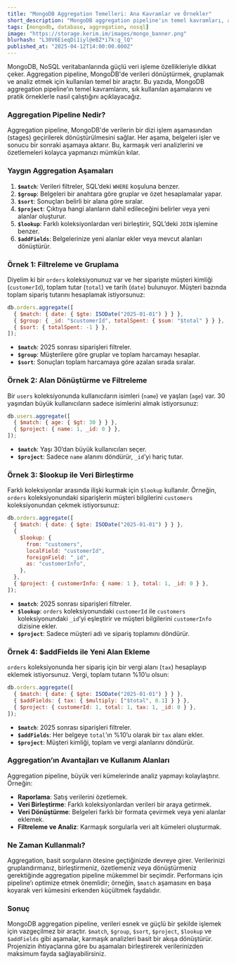 ```yaml
---
title: "MongoDB Aggregation Temelleri: Ana Kavramlar ve Örnekler"
short_description: "MongoDB aggregation pipeline'ın temel kavramları, aşamaları ve pratik kullanım örnekleri."
tags: [mongodb, database, aggregation, nosql]
image: "https://storage.kerim.im/images/mongo_banner.png"
blurhash: "L30V6EieqDi1iyl@eBZ*i7k:g_lQ"
published_at: "2025-04-12T14:00:00.000Z"
---
```


MongoDB, NoSQL veritabanlarında güçlü veri işleme özellikleriyle dikkat çeker. Aggregation pipeline, MongoDB'de verileri dönüştürmek, gruplamak ve analiz etmek için kullanılan temel bir araçtır. Bu yazıda, MongoDB aggregation pipeline’ın temel kavramlarını, sık kullanılan aşamalarını ve pratik örneklerle nasıl çalıştığını açıklayacağız.

### Aggregation Pipeline Nedir?

Aggregation pipeline, MongoDB'de verilerin bir dizi işlem aşamasından (stages) geçirilerek dönüştürülmesini sağlar. Her aşama, belgeleri işler ve sonucu bir sonraki aşamaya aktarır. Bu, karmaşık veri analizlerini ve özetlemeleri kolayca yapmanızı mümkün kılar.

### Yaygın Aggregation Aşamaları

1. **`$match`**: Verileri filtreler, SQL’deki `WHERE` koşuluna benzer.
2. **`$group`**: Belgeleri bir anahtara göre gruplar ve özet hesaplamalar yapar.
3. **`$sort`**: Sonuçları belirli bir alana göre sıralar.
4. **`$project`**: Çıktıya hangi alanların dahil edileceğini belirler veya yeni alanlar oluşturur.
5. **`$lookup`**: Farklı koleksiyonlardan veri birleştirir, SQL’deki `JOIN` işlemine benzer.
6. **`$addFields`**: Belgelerinize yeni alanlar ekler veya mevcut alanları dönüştürür.

### Örnek 1: Filtreleme ve Gruplama

Diyelim ki bir `orders` koleksiyonunuz var ve her siparişte müşteri kimliği (`customerId`), toplam tutar (`total`) ve tarih (`date`) bulunuyor. Müşteri bazında toplam sipariş tutarını hesaplamak istiyorsunuz:

```js
db.orders.aggregate([
  { $match: { date: { $gte: ISODate("2025-01-01") } } },
  { $group: { _id: "$customerId", totalSpent: { $sum: "$total" } } },
  { $sort: { totalSpent: -1 } },
]);
```

- **`$match`**: 2025 sonrası siparişleri filtreler.
- **`$group`**: Müşterilere göre gruplar ve toplam harcamayı hesaplar.
- **`$sort`**: Sonuçları toplam harcamaya göre azalan sırada sıralar.

### Örnek 2: Alan Dönüştürme ve Filtreleme

Bir `users` koleksiyonunda kullanıcıların isimleri (`name`) ve yaşları (`age`) var. 30 yaşından büyük kullanıcıların sadece isimlerini almak istiyorsunuz:

```js
db.users.aggregate([
  { $match: { age: { $gt: 30 } } },
  { $project: { name: 1, _id: 0 } },
]);
```

- **`$match`**: Yaşı 30’dan büyük kullanıcıları seçer.
- **`$project`**: Sadece `name` alanını döndürür, `_id`’yi hariç tutar.

### Örnek 3: $lookup ile Veri Birleştirme

Farklı koleksiyonlar arasında ilişki kurmak için `$lookup` kullanılır. Örneğin, `orders` koleksiyonundaki siparişlerin müşteri bilgilerini `customers` koleksiyonundan çekmek istiyorsunuz:

```js
db.orders.aggregate([
  { $match: { date: { $gte: ISODate("2025-01-01") } } },
  {
    $lookup: {
      from: "customers",
      localField: "customerId",
      foreignField: "_id",
      as: "customerInfo",
    },
  },
  { $project: { customerInfo: { name: 1 }, total: 1, _id: 0 } },
]);
```

- **`$match`**: 2025 sonrası siparişleri filtreler.
- **`$lookup`**: `orders` koleksiyonundaki `customerId` ile `customers` koleksiyonundaki `_id`’yi eşleştirir ve müşteri bilgilerini `customerInfo` dizisine ekler.
- **`$project`**: Sadece müşteri adı ve sipariş toplamını döndürür.

### Örnek 4: $addFields ile Yeni Alan Ekleme

`orders` koleksiyonunda her sipariş için bir vergi alanı (`tax`) hesaplayıp eklemek istiyorsunuz. Vergi, toplam tutarın %10’u olsun:

```js
db.orders.aggregate([
  { $match: { date: { $gte: ISODate("2025-01-01") } } },
  { $addFields: { tax: { $multiply: ["$total", 0.1] } } },
  { $project: { customerId: 1, total: 1, tax: 1, _id: 0 } },
]);
```

- **`$match`**: 2025 sonrası siparişleri filtreler.
- **`$addFields`**: Her belgeye `total`’ın %10’u olarak bir `tax` alanı ekler.
- **`$project`**: Müşteri kimliği, toplam ve vergi alanlarını döndürür.

### Aggregation’ın Avantajları ve Kullanım Alanları

Aggregation pipeline, büyük veri kümelerinde analiz yapmayı kolaylaştırır. Örneğin:

- **Raporlama**: Satış verilerini özetlemek.
- **Veri Birleştirme**: Farklı koleksiyonlardan verileri bir araya getirmek.
- **Veri Dönüştürme**: Belgeleri farklı bir formata çevirmek veya yeni alanlar eklemek.
- **Filtreleme ve Analiz**: Karmaşık sorgularla veri alt kümeleri oluşturmak.

### Ne Zaman Kullanmalı?

Aggregation, basit sorguların ötesine geçtiğinizde devreye girer. Verilerinizi gruplandırmanız, birleştirmeniz, özetlemeniz veya dönüştürmeniz gerektiğinde aggregation pipeline mükemmel bir seçimdir. Performans için pipeline’ı optimize etmek önemlidir; örneğin, `$match` aşamasını en başa koyarak veri kümesini erkenden küçültmek faydalıdır.

### Sonuç

MongoDB aggregation pipeline, verileri esnek ve güçlü bir şekilde işlemek için vazgeçilmez bir araçtır. `$match`, `$group`, `$sort`, `$project`, `$lookup` ve `$addFields` gibi aşamalar, karmaşık analizleri basit bir akışa dönüştürür. Projenizin ihtiyaçlarına göre bu aşamaları birleştirerek verilerinizden maksimum fayda sağlayabilirsiniz.
